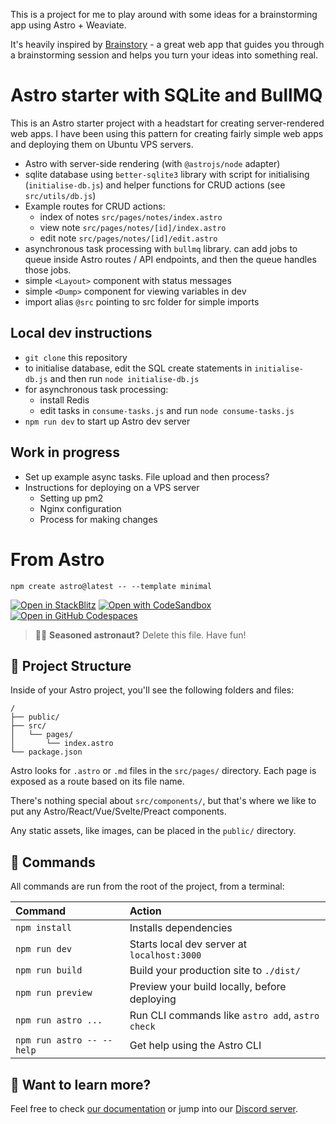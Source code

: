 This is a project for me to play around with some ideas for a brainstorming app using Astro + Weaviate.

It's heavily inspired by [Brainstory](https://brainstory.ai) - a great web app that guides you through a brainstorming session and helps you turn your ideas into something real.

# Astro starter with SQLite and BullMQ

This is an Astro starter project with a headstart for creating server-rendered web apps. I have been using this pattern for creating fairly simple web apps and deploying them on Ubuntu VPS servers.

- Astro with server-side rendering (with `@astrojs/node` adapter)
- sqlite database using `better-sqlite3` library with script for initialising (`initialise-db.js`) and helper functions for CRUD actions (see `src/utils/db.js`)
- Example routes for CRUD actions:
    - index of notes `src/pages/notes/index.astro`
    - view note `src/pages/notes/[id]/index.astro`
    - edit note `src/pages/notes/[id]/edit.astro`
- asynchronous task processing with `bullmq` library. can add jobs to queue inside Astro routes / API endpoints, and then the queue handles those jobs.
- simple `<Layout>` component with status messages
- simple `<Dump>` component for viewing variables in dev
- import alias `@src` pointing to src folder for simple imports

## Local dev instructions
- `git clone` this repository
- to initialise database, edit the SQL create statements in `initialise-db.js` and then run `node initialise-db.js`
- for asynchronous task processing:
    - install Redis
    - edit tasks in `consume-tasks.js` and run `node consume-tasks.js`
- `npm run dev` to start up Astro dev server

## Work in progress
- Set up example async tasks. File upload and then process?
- Instructions for deploying on a VPS server
    - Setting up pm2
    - Nginx configuration
    - Process for making changes

# From Astro

```
npm create astro@latest -- --template minimal
```

[![Open in StackBlitz](https://developer.stackblitz.com/img/open_in_stackblitz.svg)](https://stackblitz.com/github/withastro/astro/tree/latest/examples/minimal)
[![Open with CodeSandbox](https://assets.codesandbox.io/github/button-edit-lime.svg)](https://codesandbox.io/p/sandbox/github/withastro/astro/tree/latest/examples/minimal)
[![Open in GitHub Codespaces](https://github.com/codespaces/badge.svg)](https://codespaces.new/withastro/astro?devcontainer_path=.devcontainer/minimal/devcontainer.json)

> 🧑‍🚀 **Seasoned astronaut?** Delete this file. Have fun!

## 🚀 Project Structure

Inside of your Astro project, you'll see the following folders and files:

```
/
├── public/
├── src/
│   └── pages/
│       └── index.astro
└── package.json
```

Astro looks for `.astro` or `.md` files in the `src/pages/` directory. Each page is exposed as a route based on its file name.

There's nothing special about `src/components/`, but that's where we like to put any Astro/React/Vue/Svelte/Preact components.

Any static assets, like images, can be placed in the `public/` directory.

## 🧞 Commands

All commands are run from the root of the project, from a terminal:

| Command                   | Action                                           |
| :------------------------ | :----------------------------------------------- |
| `npm install`             | Installs dependencies                            |
| `npm run dev`             | Starts local dev server at `localhost:3000`      |
| `npm run build`           | Build your production site to `./dist/`          |
| `npm run preview`         | Preview your build locally, before deploying     |
| `npm run astro ...`       | Run CLI commands like `astro add`, `astro check` |
| `npm run astro -- --help` | Get help using the Astro CLI                     |

## 👀 Want to learn more?

Feel free to check [our documentation](https://docs.astro.build) or jump into our [Discord server](https://astro.build/chat).
